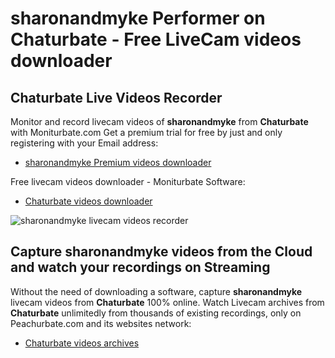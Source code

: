 # sharonandmyke Performer on Chaturbate - Free LiveCam videos downloader

## Chaturbate Live Videos Recorder

Monitor and record livecam videos of **sharonandmyke** from **Chaturbate** with Moniturbate.com
Get a premium trial for free by just and only registering with your Email address:
* [sharonandmyke Premium videos downloader](https://moniturbate.com/request-demo-licence-key.html)

Free livecam videos downloader - Moniturbate Software:
* [Chaturbate videos downloader](https://moniturbate.com/moniturbate-download-software.html)

![sharonandmyke livecam videos recorder](https://peachurnet.com/templates/moniturbate-software.png)


## Capture sharonandmyke videos from the Cloud and watch your recordings on Streaming

Without the need of downloading a software, capture **sharonandmyke** livecam videos from **Chaturbate** 100% online.
Watch Livecam archives from **Chaturbate** unlimitedly from thousands of existing recordings, only on Peachurbate.com and its websites network:
* [Chaturbate videos archives](https://peachurnet.com/)